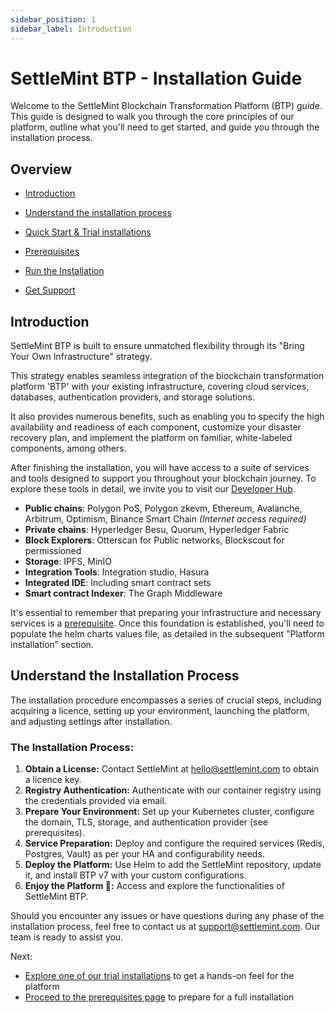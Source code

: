 ```yaml
---
sidebar_position: 1
sidebar_label: Introduction
---
```


# SettleMint BTP - Installation Guide

Welcome to the SettleMint Blockchain Transformation Platform (BTP) guide. This guide is designed to walk you through the core principles of our platform, outline what you'll need to get started, and guide you through the installation process.

## Overview
- [Introduction](#introduction)
- [Understand the installation process](#understand-the-installation-process)
- [Quick Start & Trial installations](/docs/launch-platform/self-hosted/installing-on-an-existing-cluster/quick-start-examples-trial-installation/installation-trial-cluster/)
- [Prerequisites](/docs/launch-platform/self-hosted/installing-on-an-existing-cluster/prerequisites/Infrastructure/)

- [Run the Installation](/docs/launch-platform/self-hosted/installing-on-an-existing-cluster/run-the-Installation/)
- [Get Support](/docs/launch-platform/self-hosted/installing-on-an-existing-cluster/support-and-troubleshooting/) 

## Introduction

SettleMint BTP is built to ensure unmatched flexibility through its "Bring Your Own Infrastructure" strategy. 

This strategy enables seamless integration of the blockchain transformation platform 'BTP' with your existing infrastructure, covering cloud services, databases, authentication providers, and storage solutions. 

It also provides numerous benefits, such as enabling you to specify the high availability and readiness of each component, customize your disaster recovery plan, and implement the platform on familiar, white-labeled components, among others.

<!-- DIAGRAM HERE -->

After finishing the installation, you will have access to a suite of services and tools designed to support you throughout your blockchain journey. To explore these tools in detail, we invite you to visit our [Developer Hub](/docs/about-settlemint/intro/). 

- **Public chains**: Polygon PoS, Polygon zkevm, Ethereum, Avalanche, Arbitrum, Optimism, Binance Smart Chain *(Internet access required)*
- **Private chains**: Hyperledger Besu, Quorum, Hyperledger Fabric
- **Block Explorers**: Otterscan for Public networks, Blockscout for permissioned 
- **Storage**: IPFS, MinIO
- **Integration Tools**: Integration studio, Hasura 
- **Integrated IDE**: Including smart contract sets
- **Smart contract Indexer**: The Graph Middleware 

It's essential to remember that preparing your infrastructure and necessary services is a [prerequisite](/docs/launch-platform/self-hosted/installing-on-an-existing-cluster/prerequisites/Infrastructure/). Once this foundation is established, you'll need to populate the helm charts values file, as detailed in the subsequent "Platform installation” section.

## Understand the Installation Process

The installation procedure encompasses a series of crucial steps, including acquiring a licence, setting up your environment, launching the platform, and adjusting settings after installation. 

### The Installation Process: 
1. **Obtain a License:** Contact SettleMint at hello@settlemint.com to obtain a licence key.
2. **Registry Authentication:** Authenticate with our container registry using the credentials provided via email.
3. **Prepare Your Environment:** Set up your Kubernetes cluster, configure the domain, TLS, storage, and authentication provider (see prerequisites).
4. **Service Preparation:** Deploy and configure the required services (Redis, Postgres, Vault) as per your HA and configurability needs.
5. **Deploy the Platform:** Use Helm to add the SettleMint repository, update it, and install BTP v7 with your custom configurations.
6. **Enjoy the Platform 🥳:** Access and explore the functionalities of SettleMint BTP.


Should you encounter any issues or have questions during any phase of the installation process, feel free to contact us at support@settlemint.com. Our team is ready to assist you.


Next: 
- [Explore one of our trial installations](/docs/launch-platform/self-hosted/installing-on-an-existing-cluster/quick-start-examples-trial-installation/installation-trial-cluster/) to get a hands-on feel for the platform
- [Proceed to the prerequisites page](/docs/launch-platform/self-hosted/installing-on-an-existing-cluster/prerequisites/Infrastructure/) to prepare for a full installation



